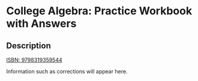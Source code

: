 # College Algebra: Practice Workbook with Answers
## Description ##

[ISBN: 9798319359544](https://www.amazon.com/dp/B0F4XLYXRC)

Information such as corrections will appear here.

